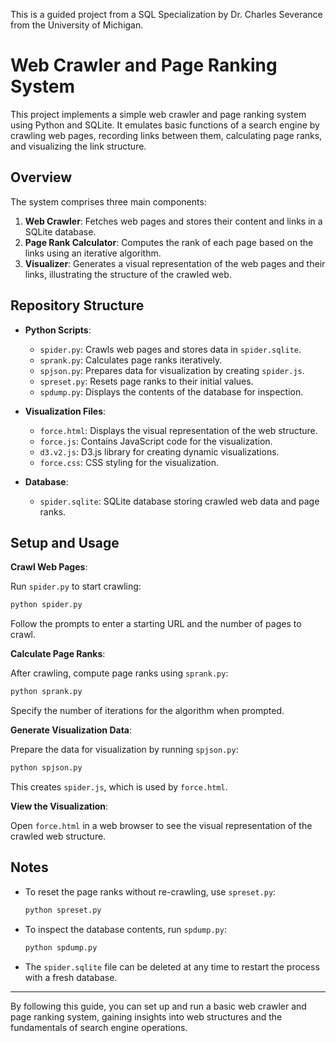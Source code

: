 This is a guided project from a SQL Specialization by Dr. Charles Severance from the University of Michigan.

# Web Crawler and Page Ranking System

This project implements a simple web crawler and page ranking system using Python and SQLite. It emulates basic functions of a search engine by crawling web pages, recording links between them, calculating page ranks, and visualizing the link structure.

## Overview

The system comprises three main components:

1. **Web Crawler**: Fetches web pages and stores their content and links in a SQLite database.
2. **Page Rank Calculator**: Computes the rank of each page based on the links using an iterative algorithm.
3. **Visualizer**: Generates a visual representation of the web pages and their links, illustrating the structure of the crawled web.

## Repository Structure

- **Python Scripts**:
  - `spider.py`: Crawls web pages and stores data in `spider.sqlite`.
  - `sprank.py`: Calculates page ranks iteratively.
  - `spjson.py`: Prepares data for visualization by creating `spider.js`.
  - `spreset.py`: Resets page ranks to their initial values.
  - `spdump.py`: Displays the contents of the database for inspection.

- **Visualization Files**:
  - `force.html`: Displays the visual representation of the web structure.
  - `force.js`: Contains JavaScript code for the visualization.
  - `d3.v2.js`: D3.js library for creating dynamic visualizations.
  - `force.css`: CSS styling for the visualization.

- **Database**:
  - `spider.sqlite`: SQLite database storing crawled web data and page ranks.

## Setup and Usage

**Crawl Web Pages**:

   Run `spider.py` to start crawling:

   ```bash
   python spider.py
   ```

   Follow the prompts to enter a starting URL and the number of pages to crawl.

**Calculate Page Ranks**:

   After crawling, compute page ranks using `sprank.py`:

   ```bash
   python sprank.py
   ```

   Specify the number of iterations for the algorithm when prompted.

**Generate Visualization Data**:

   Prepare the data for visualization by running `spjson.py`:

   ```bash
   python spjson.py
   ```

   This creates `spider.js`, which is used by `force.html`.

**View the Visualization**:

   Open `force.html` in a web browser to see the visual representation of the crawled web structure.

## Notes

- To reset the page ranks without re-crawling, use `spreset.py`:

  ```bash
  python spreset.py
  ```

- To inspect the database contents, run `spdump.py`:

  ```bash
  python spdump.py
  ```

- The `spider.sqlite` file can be deleted at any time to restart the process with a fresh database.

---

By following this guide, you can set up and run a basic web crawler and page ranking system, gaining insights into web structures and the fundamentals of search engine operations. 
